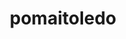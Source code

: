 ---
title: 'pomaitoledo'
first_name: 'Pomai'
last_name: 'Toledo'
org_title: 'Director of Development and Communications'
organization: 'Iolani Palace'
state: 'HI'
email: 'members@iolanipalace.org'
phone: '(808) 522-0827'
chair: 
active: true
assignee: 'pomaitoledo'

---